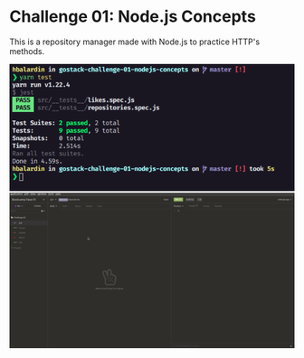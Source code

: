 # Challenge 01: Node.js Concepts

This is a repository manager made with Node.js to practice HTTP's methods.

<p align="center">
  <img alt="tests" src="./github/tests.png"/>
  <img alt="demonstration" src="./github/demonstration.gif"/>
</p>